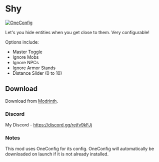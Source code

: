 # Shy

[![OneConfig](https://github.com/MicrocontrollersDev/Shy/assets/66657148/1e30d35e-73fc-4690-bfc3-ed1dda294690)](https://modrinth.com/mod/oneconfig)

Let's you hide entities when you get close to them. Very configurable!

Options include:
- Master Toggle
- Ignore Mobs
- Ignore NPCs
- Ignore Armor Stands
- Distance Slider (0 to 10)

## Download

Download from [Modrinth](https://modrinth.com/mod/shy).

### Discord

My Discord - https://discord.gg/rejfv9kFJj

### Notes

This mod uses OneConfig for its config. OneConfig will automatically be downloaded on launch if it is not already installed.
